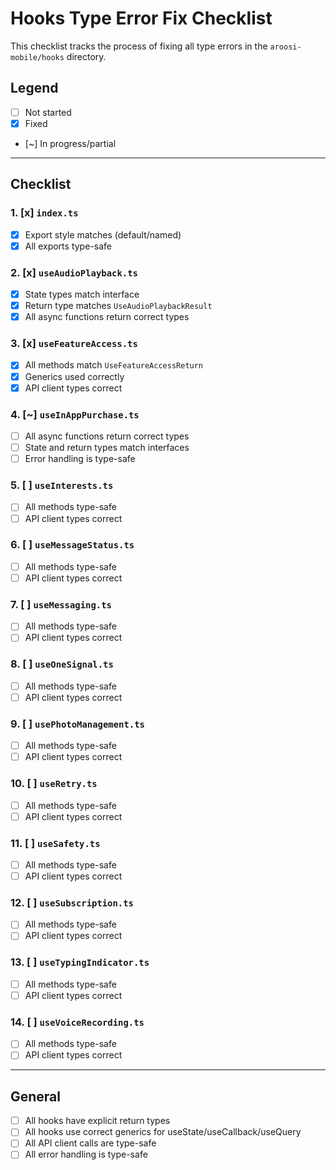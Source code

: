 # Hooks Type Error Fix Checklist

This checklist tracks the process of fixing all type errors in the `aroosi-mobile/hooks` directory.

## Legend
- [ ] Not started
- [x] Fixed
- [~] In progress/partial

---

## Checklist

### 1. [x] `index.ts`
   - [x] Export style matches (default/named)
   - [x] All exports type-safe

### 2. [x] `useAudioPlayback.ts`
   - [x] State types match interface
   - [x] Return type matches `UseAudioPlaybackResult`
   - [x] All async functions return correct types

### 3. [x] `useFeatureAccess.ts`
   - [x] All methods match `UseFeatureAccessReturn`
   - [x] Generics used correctly
   - [x] API client types correct

### 4. [~] `useInAppPurchase.ts`
   - [ ] All async functions return correct types
   - [ ] State and return types match interfaces
   - [ ] Error handling is type-safe

### 5. [ ] `useInterests.ts`
   - [ ] All methods type-safe
   - [ ] API client types correct

### 6. [ ] `useMessageStatus.ts`
   - [ ] All methods type-safe
   - [ ] API client types correct

### 7. [ ] `useMessaging.ts`
   - [ ] All methods type-safe
   - [ ] API client types correct

### 8. [ ] `useOneSignal.ts`
   - [ ] All methods type-safe
   - [ ] API client types correct

### 9. [ ] `usePhotoManagement.ts`
   - [ ] All methods type-safe
   - [ ] API client types correct

### 10. [ ] `useRetry.ts`
   - [ ] All methods type-safe
   - [ ] API client types correct

### 11. [ ] `useSafety.ts`
   - [ ] All methods type-safe
   - [ ] API client types correct

### 12. [ ] `useSubscription.ts`
   - [ ] All methods type-safe
   - [ ] API client types correct

### 13. [ ] `useTypingIndicator.ts`
   - [ ] All methods type-safe
   - [ ] API client types correct

### 14. [ ] `useVoiceRecording.ts`
   - [ ] All methods type-safe
   - [ ] API client types correct

---

## General
- [ ] All hooks have explicit return types
- [ ] All hooks use correct generics for useState/useCallback/useQuery
- [ ] All API client calls are type-safe
- [ ] All error handling is type-safe 